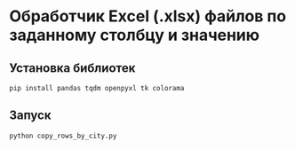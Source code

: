 # Обработчик Excel (.xlsx) файлов по заданному столбцу и значению

## Установка библиотек

    pip install pandas tqdm openpyxl tk colorama

## Запуск

    python copy_rows_by_city.py

